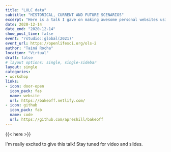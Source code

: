 ```yaml
---
title: "LULC data"
subtitle: "HISTORICAL, CURRENT AND FUTURE SCENARIOS"
excerpt: "Here is a talk I gave on making awesome personal websites using Hugo, blogdown, GitHub, and Netlify."
date: 2020-12-14
date_end: "2020-12-14"
show_post_time: false
event: "rstudio::global(2021)"
event_url: https://openlifesci.org/ols-2
author: "Tainá Rocha"
location: "Virtual"
draft: false
# layout options: single, single-sidebar
layout: single
categories:
- workshop
links:
- icon: door-open
  icon_pack: fas
  name: website
  url: https://bakeoff.netlify.com/
- icon: github
  icon_pack: fab
  name: code
  url: https://github.com/apreshill/bakeoff
---
```


{{< here >}}

I'm really excited to give this talk! Stay tuned for video and slides.
